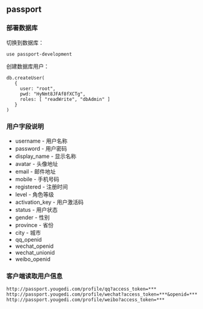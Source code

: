 ## passport

### 部署数据库

切换到数据库：

```
use passport-development
```

创建数据库用户：

```
db.createUser(
   {
     user: "root",
     pwd: "HyNmt8JFAf8fXCTg",
     roles: [ "readWrite", "dbAdmin" ]
   }
)
```

### 用户字段说明

* username - 用户名称
* password - 用户密码
* display_name - 显示名称
* avatar - 头像地址
* email - 邮件地址
* mobile - 手机号码
* registered - 注册时间
* level - 角色等级
* activation_key - 用户激活码
* status - 用户状态
* gender - 性别
* province - 省份
* city - 城市
* qq_openid
* wechat_openid
* wechat_unionid
* weibo_openid

### 客户端读取用户信息

```
http://passport.yougedi.com/profile/qq?access_token=***
http://passport.yougedi.com/profile/wechat?access_token=***&openid=***
http://passport.yougedi.com/profile/weibo?access_token=***
```